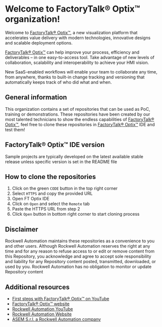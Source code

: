# Welcome to FactoryTalk® Optix™ organization!

Welcome to [FactoryTalk® Optix™](http://www.factorytalkoptix.com/), a new visualization platform that accelerates value delivery with modern technologies, innovative designs and scalable deployment options.

[FactoryTalk® Optix™](http://www.factorytalkoptix.com/) can help improve your process, efficiency and deliverables – in one easy-to-access tool.  Take advantage of new levels of collaboration, scalability and interoperability to achieve your HMI vision.

New SaaS-enabled workflows will enable your team to collaborate any time, from anywhere, thanks to built-in change tracking and versioning that automatically keeps track of who did what and when.

## General information

This organization contains a set of repositories that can be used as PoC, training or demonstrations. These repositories have been created by our most talented technicians to show the endless capabilities of [FactoryTalk® Optix™](http://www.factorytalkoptix.com/), feel free to clone these repositories in [FactoryTalk® Optix™](http://www.factorytalkoptix.com/) IDE and test them!

## FactoryTalk® Optix™ IDE version

Sample projects are typically developed on the latest available stable release unless specific version is set in the README file

## How to clone the repositories

1. Click on the green `CODE` button in the top right corner
2. Select `HTTPS` and copy the provided URL
3. Open FT Optix IDE
4. Click on `Open` and select the `Remote` tab
5. Paste the HTTPS URL from step 2
6. Click `Open` button in bottom right corner to start cloning process

## Disclaimer

Rockwell Automation maintains these repositories as a convenience to you and other users. Although Rockwell Automation reserves the right at any time and for any reason to refuse access to or edit or remove content from this Repository, you acknowledge and agree to accept sole responsibility and liability for any Repository content posted, transmitted, downloaded, or used by you. Rockwell Automation has no obligation to monitor or update Repository content

## Additional resources

- [First steps with FactoryTalk® Optix™ on YouTube](https://www.youtube.com/playlist?list=PL3K_BigUXJ1M1-JpRiwIIhzJUbhwtK3yy)
- [FactoryTalk® Optix™ website](http://www.factorytalkoptix.com/)
- [Rockwell Automation YouTube](https://www.youtube.com/@RockwellautomationInc)
- [Rockwell Automation Website](https://www.rockwellautomation.com/)
- [ASEM S.r.l. a Rockwell Automation company](https://www.asemautomation.com/)
